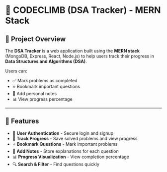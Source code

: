 # 📌 CODECLIMB (DSA Tracker) - MERN Stack

## 📝 Project Overview
The **DSA Tracker** is a web application built using the **MERN stack** (MongoDB, Express, React, Node.js) to help users track their progress in **Data Structures and Algorithms (DSA)**.

Users can:
- ✅ Mark problems as completed
- ⭐ Bookmark important questions
- 📝 Add personal notes
- 📊 View progress percentage

---

## 🎯 Features
- 🔹 **User Authentication** - Secure login and signup
- 📌 **Track Progress** - Save solved problems and view progress
- ⭐ **Bookmark Questions** - Mark important problems
- 📝 **Add Notes** - Store explanations for each question
- 📊 **Progress Visualization** - View completion percentage
- 🔍 **Search & Filter** - Find questions quickly
